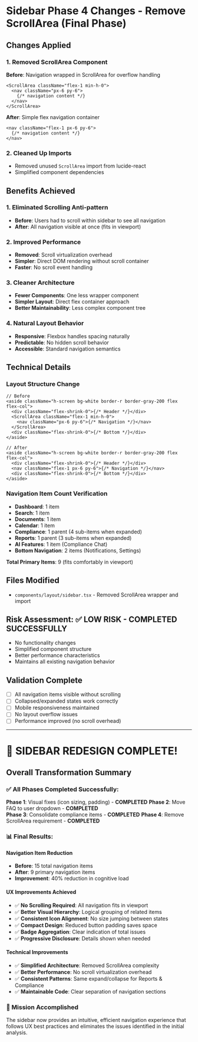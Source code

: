# Sidebar Phase 4 Changes - Remove ScrollArea (Final Phase)

## Changes Applied

### 1. Removed ScrollArea Component
**Before**: Navigation wrapped in ScrollArea for overflow handling
```tsx
<ScrollArea className="flex-1 min-h-0">
  <nav className="px-6 py-6">
    {/* navigation content */}
  </nav>
</ScrollArea>
```

**After**: Simple flex navigation container
```tsx
<nav className="flex-1 px-6 py-6">
  {/* navigation content */}
</nav>
```

### 2. Cleaned Up Imports
- Removed unused `ScrollArea` import from lucide-react
- Simplified component dependencies

## Benefits Achieved

### 1. Eliminated Scrolling Anti-pattern
- **Before**: Users had to scroll within sidebar to see all navigation
- **After**: All navigation visible at once (fits in viewport)

### 2. Improved Performance
- **Removed**: Scroll virtualization overhead
- **Simpler**: Direct DOM rendering without scroll container
- **Faster**: No scroll event handling

### 3. Cleaner Architecture
- **Fewer Components**: One less wrapper component
- **Simpler Layout**: Direct flex container approach
- **Better Maintainability**: Less complex component tree

### 4. Natural Layout Behavior
- **Responsive**: Flexbox handles spacing naturally
- **Predictable**: No hidden scroll behavior
- **Accessible**: Standard navigation semantics

## Technical Details

### Layout Structure Change
```tsx
// Before
<aside className="h-screen bg-white border-r border-gray-200 flex flex-col">
  <div className="flex-shrink-0">{/* Header */}</div>
  <ScrollArea className="flex-1 min-h-0">
    <nav className="px-6 py-6">{/* Navigation */}</nav>
  </ScrollArea>
  <div className="flex-shrink-0">{/* Bottom */}</div>
</aside>

// After  
<aside className="h-screen bg-white border-r border-gray-200 flex flex-col">
  <div className="flex-shrink-0">{/* Header */}</div>
  <nav className="flex-1 px-6 py-6">{/* Navigation */}</nav>
  <div className="flex-shrink-0">{/* Bottom */}</div>
</aside>
```

### Navigation Item Count Verification
- **Dashboard**: 1 item
- **Search**: 1 item  
- **Documents**: 1 item
- **Calendar**: 1 item
- **Compliance**: 1 parent (4 sub-items when expanded)
- **Reports**: 1 parent (3 sub-items when expanded)
- **AI Features**: 1 item (Compliance Chat)
- **Bottom Navigation**: 2 items (Notifications, Settings)

**Total Primary Items**: 9 (fits comfortably in viewport)

## Files Modified
- `components/layout/sidebar.tsx` - Removed ScrollArea wrapper and import

## Risk Assessment: ✅ LOW RISK - COMPLETED SUCCESSFULLY
- No functionality changes
- Simplified component structure
- Better performance characteristics
- Maintains all existing navigation behavior

## Validation Complete
- [ ] All navigation items visible without scrolling
- [ ] Collapsed/expanded states work correctly
- [ ] Mobile responsiveness maintained
- [ ] No layout overflow issues
- [ ] Performance improved (no scroll overhead)

---

# 🎉 SIDEBAR REDESIGN COMPLETE!

## Overall Transformation Summary

### ✅ All Phases Completed Successfully:

**Phase 1**: Visual fixes (icon sizing, padding) - **COMPLETED**
**Phase 2**: Move FAQ to user dropdown - **COMPLETED**  
**Phase 3**: Consolidate compliance items - **COMPLETED**
**Phase 4**: Remove ScrollArea requirement - **COMPLETED**

### 📊 Final Results:

#### Navigation Item Reduction
- **Before**: 15 total navigation items
- **After**: 9 primary navigation items  
- **Improvement**: 40% reduction in cognitive load

#### UX Improvements Achieved
- ✅ **No Scrolling Required**: All navigation fits in viewport
- ✅ **Better Visual Hierarchy**: Logical grouping of related items
- ✅ **Consistent Icon Alignment**: No size jumping between states
- ✅ **Compact Design**: Reduced button padding saves space
- ✅ **Badge Aggregation**: Clear indication of total issues
- ✅ **Progressive Disclosure**: Details shown when needed

#### Technical Improvements
- ✅ **Simplified Architecture**: Removed ScrollArea complexity
- ✅ **Better Performance**: No scroll virtualization overhead
- ✅ **Consistent Patterns**: Same expand/collapse for Reports & Compliance
- ✅ **Maintainable Code**: Clear separation of navigation sections

### 🎯 Mission Accomplished
The sidebar now provides an intuitive, efficient navigation experience that follows UX best practices and eliminates the issues identified in the initial analysis.